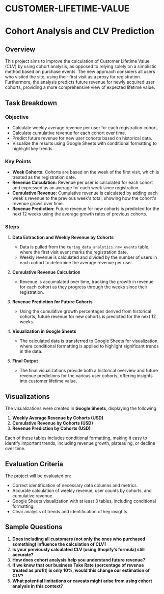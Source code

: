 # CUSTOMER-LIFETIME-VALUE

# Cohort Analysis and CLV Prediction

## Overview

This project aims to improve the calculation of Customer Lifetime Value (CLV) by using cohort analysis, as opposed to relying solely on a simplistic method based on purchase events. The new approach considers all users who visited the site, using their first visit as a proxy for registration. Furthermore, the analysis predicts future revenue for newly acquired user cohorts, providing a more comprehensive view of expected lifetime value.

## Task Breakdown

### Objective

- Calculate weekly average revenue per user for each registration cohort.
- Calculate cumulative revenue for each cohort over time.
- Predict future revenue for new user cohorts based on historical data.
- Visualize the results using Google Sheets with conditional formatting to highlight key trends.

### Key Points

- **Week Cohorts:** Cohorts are based on the week of the first visit, which is treated as the registration date.
- **Revenue Calculation:** Revenue per user is calculated for each cohort and expressed as an average for each week since registration.
- **Cumulative Revenue:** Cumulative revenue is calculated by adding each week's revenue to the previous week's total, showing how the cohort's revenue grows over time.
- **Revenue Prediction:** Future revenue for new cohorts is predicted for the next 12 weeks using the average growth rates of previous cohorts.

### Steps

1. **Data Extraction and Weekly Revenue by Cohorts**
   - Data is pulled from the `turing_data_analytics.raw_events` table, where the first visit event marks the registration date.
   - Weekly revenue is calculated and divided by the number of users in each cohort to determine the average revenue per user.
   
2. **Cumulative Revenue Calculation**
   - Revenue is accumulated over time, tracking the growth in revenue for each cohort as they progress through the weeks since their registration.

3. **Revenue Prediction for Future Cohorts**
   - Using the cumulative growth percentages derived from historical cohorts, future revenue for new cohorts is predicted for the next 12 weeks.

4. **Visualization in Google Sheets**
   - The calculated data is transferred to Google Sheets for visualization, where conditional formatting is applied to highlight significant trends in the data.
   
5. **Final Output**
   - The final visualizations provide both a historical overview and future revenue predictions for the various user cohorts, offering insights into customer lifetime value.

## Visualizations

The visualizations were created in **Google Sheets**, displaying the following:

1. **Weekly Average Revenue by Cohorts (USD)**
2. **Cumulative Revenue by Cohorts (USD)**
3. **Revenue Prediction by Cohorts (USD)**

Each of these tables includes conditional formatting, making it easy to identify important trends, including revenue growth, plateauing, or decline over time.

## Evaluation Criteria

The project will be evaluated on:

- Correct identification of necessary data columns and metrics.
- Accurate calculation of weekly revenue, user counts by cohorts, and cumulative revenue.
- Google Sheets visualization with at least 3 tables, including conditional formatting.
- Clear analysis of trends and identification of key insights.

## Sample Questions

1. **Does including all customers (not only the ones who purchased something) influence the calculation of CLV?**
2. **Is your previously calculated CLV (using Shopify’s formula) still accurate?**
3. **How does cohort analysis help you understand future revenue?**
4. **If we knew that our business Take Rate (percentage of revenue treated as profit) is only 10%, would this change our estimation of CLV?**
5. **What potential limitations or caveats might arise from using cohort analysis in this context?**
